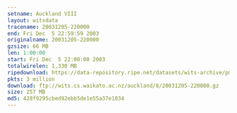 ```yaml
---
setname: Auckland VIII
layout: witsdata
tracename: 20031205-220000
end: Fri Dec  5 22:59:59 2003
originalname: 20031205-220000
gzsize: 66 MB
len: 1:00:00
start: Fri Dec  5 22:00:00 2003
totalwirelen: 1,330 MB
ripedownload: https://data-repository.ripe.net/datasets/wits-archive/pma/long/auck/8//20031205-220000.gz
pkts: 3 million
download: ftp://wits.cs.waikato.ac.nz/auckland/8/20031205-220000.gz
size: 257 MB
md5: 428f9295cbed92ebb5de1e55a37e1034
---
```

